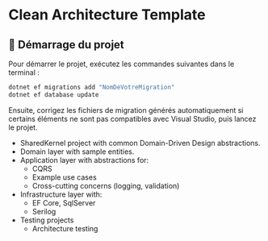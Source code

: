 # Clean Architecture Template

## 🚀 Démarrage du projet

Pour démarrer le projet, exécutez les commandes suivantes dans le terminal :

```bash
dotnet ef migrations add "NomDeVotreMigration"
dotnet ef database update
```
Ensuite, corrigez les fichiers de migration générés automatiquement si certains éléments ne sont pas compatibles avec Visual Studio, puis lancez le projet.


- SharedKernel project with common Domain-Driven Design abstractions.
- Domain layer with sample entities.
- Application layer with abstractions for:
  - CQRS
  - Example use cases
  - Cross-cutting concerns (logging, validation)
- Infrastructure layer with:
  - EF Core, SqlServer
  - Serilog
- Testing projects
  - Architecture testing
